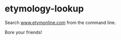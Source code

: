 etymology-lookup
================

Search www.etymonline.com from the command line. 

Bore your friends!

